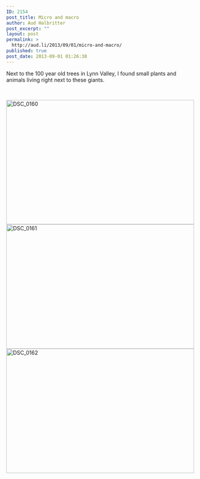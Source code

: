```yaml
---
ID: 2154
post_title: Micro and macro
author: Aud Halbritter
post_excerpt: ""
layout: post
permalink: >
  http://aud.li/2013/09/01/micro-and-macro/
published: true
post_date: 2013-09-01 01:26:38
---
```

Next to the 100 year old trees in Lynn Valley, I found small plants and animals living right next to these giants.

&nbsp;

<a href="http://aud.li/wp-content/uploads/2013/09/DSC_0160.jpg"><img class="alignnone size-medium wp-image-2155" alt="DSC_0160" src="http://aud.li/wp-content/uploads/2013/09/DSC_0160-500x332.jpg" width="500" height="332" /></a> <a href="http://aud.li/wp-content/uploads/2013/09/DSC_0161.jpg"><img class="alignnone size-medium wp-image-2156" alt="DSC_0161" src="http://aud.li/wp-content/uploads/2013/09/DSC_0161-500x332.jpg" width="500" height="332" /></a> <a href="http://aud.li/wp-content/uploads/2013/09/DSC_0162.jpg"><img class="alignnone size-medium wp-image-2157" alt="DSC_0162" src="http://aud.li/wp-content/uploads/2013/09/DSC_0162-500x332.jpg" width="500" height="332" /></a>

&nbsp;